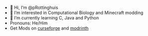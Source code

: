 - 👋 Hi, I’m @pRottinghuis
- 👀 I’m interested in Computational Biology and Minecraft modding
- 🌱 I’m currently learning C, Java and Python
- Pronouns: He/Him
- Get Mods on [curseforge](https://www.curseforge.com/members/cfrishausen/projects) and [modrinth](https://modrinth.com/user/pRottinghuis)

<!---
pRottinghuis/pRottinghuis is a ✨ special ✨ repository because its `README.md` (this file) appears on your GitHub profile.
You can click the Preview link to take a look at your changes.
--->
